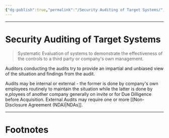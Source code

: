 ```yaml
---
{"dg-publish":true,"permalink":"/Security Auditing of Target Systems/","tags":["CyberSec"]}
---
```



---
# Security Auditing of Target Systems
> Systematic Evaluation of systems to demonstrate the effectiveness of the controls to a third party or company's own management. 

Auditors conducting the audits try to provide an impartial and unbiased view of the situation and findings from the audit.

Audits may be internal or external - the former is done by company's own employees routinely to maintain the situation while the latter is done by e,ployees of another company generally on invite or for Due Dilligence before Acquisition. External Audits may require one or more [[Non-Disclosure Agreement (NDA)\|NDAs]].

---
# Footnotes